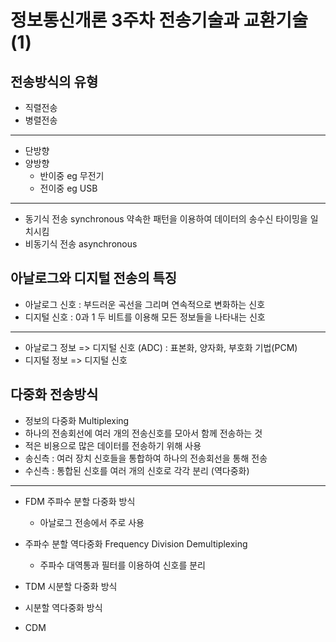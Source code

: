 # 정보통신개론 3주차 전송기술과 교환기술(1)

## 전송방식의 유형

- 직렬전송
- 병렬전송
-----------------
- 단방향
- 양방향
  - 반이중 eg 무전기
  - 전이중 eg USB
-----------------------
- 동기식 전송 synchronous 약속한 패턴을 이용하여 데이터의 송수신 타이밍을 일치시킴
- 비동기식 전송 asynchronous

## 아날로그와 디지털 전송의 특징
- 아날로그 신호 : 부드러운 곡선을 그리며 연속적으로 변화하는 신호
- 디지털 신호 :   0과 1 두 비트를 이용해 모든 정보들을 나타내는 신호
------------------------------------------------
- 아날로그 정보 => 디지털 신호 (ADC) : 표본화, 양자화, 부호화 기법(PCM)
- 디지털 정보 => 디지털 신호
## 다중화 전송방식
- 정보의 다중화 Multiplexing
- 하나의 전송회선에 여러 개의 전송신호를 모아서 함께 전송하는 것
- 적은 비용으로 많은 데이터를 전송하기 위해 사용
- 송신측 : 여러 장치 신호들을 통합하여 하나의 전송회선을 통해 전송
- 수신측 : 통합된 신호를 여러 개의 신호로 각각 분리 (역다중화)
----------------------------------------
- FDM 주파수 분할 다중화 방식
  - 아날로그 전송에서 주로 사용
- 주파수 분할 역다중화 Frequency Division Demultiplexing 
  - 주파수 대역통과 필터를 이용하여 신호를 분리 

- TDM 시분할 다중화 방식
- 시분할 역다중화 방식

- CDM 
